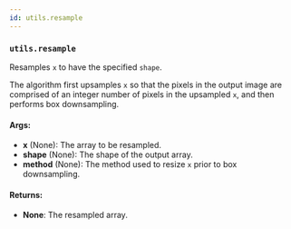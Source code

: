 ```yaml
---
id: utils.resample
---
```


    
### `utils.resample`
Resamples `x` to have the specified `shape`.

The algorithm first upsamples `x` so that the pixels in the output image are
comprised of an integer number of pixels in the upsampled `x`, and then
performs box downsampling.

#### Args:
- **x** (None): The array to be resampled.
- **shape** (None): The shape of the output array.
- **method** (None): The method used to resize `x` prior to box downsampling.

#### Returns:
- **None**: The resampled array.
